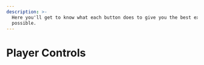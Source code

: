 ```yaml
---
description: >-
  Here you'll get to know what each button does to give you the best experience
  possible.
---
```


# Player Controls

